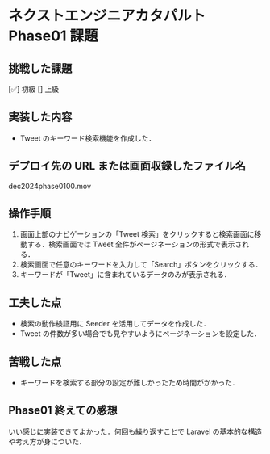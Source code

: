 # ネクストエンジニアカタパルト Phase01 課題

## 挑戦した課題

[✅] 初級
[] 上級

## 実装した内容

- Tweet のキーワード検索機能を作成した．

## デプロイ先の URL または画面収録したファイル名

dec2024phase0100.mov

## 操作手順

1. 画面上部のナビゲーションの「Tweet 検索」をクリックすると検索画面に移動する．検索画面では Tweet 全件がページネーションの形式で表示される．
2. 検索画面で任意のキーワードを入力して「Search」ボタンをクリックする．
3. キーワードが「Tweet」に含まれているデータのみが表示される．

## 工夫した点

- 検索の動作検証用に Seeder を活用してデータを作成した．
- Tweet の件数が多い場合でも見やすいようにページネーションを設定した．

## 苦戦した点

- キーワードを検索する部分の設定が難しかったため時間がかかった．

## Phase01 終えての感想

いい感じに実装できてよかった．何回も繰り返すことで Laravel の基本的な構造や考え方が身についた．